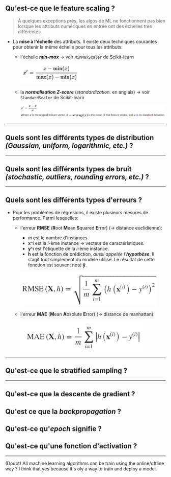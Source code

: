 ## Qu'est-ce que le feature scaling ?

> À quelques exceptions près, les algos de ML ne fonctionnent pas bien lorsque les attributs numériques en entrée ont des échelles très différentes.

* La **mise à l'échelle** des attributs. Il existe deux techniques courantes pour obtenir la même échelle pour tous les attributs:
  + l'échelle **_min-max_** &rarr; voir `MinMaxScaler` de Scikit-learn

    ![`MinMaxScaler`](images/MinMaxScaler.png)

  + la **_normalisation Z-score_** (_standardization._ en anglais) &rarr; voir `StandardScaler` de Scikit-learn

    ![Standardization Z-score](images/Standardization_Z-score.png)
___

## Quels sont les différents types de distribution _(Gaussian, uniform, logarithmic, etc.)_ ?

___

## Quels sont les différents types de bruit _(stochastic, outliers, rounding errors, etc.)_ ? 

___

## Quels sont les différents types d'erreurs ?

* Pour les problèmes de régresions, il existe plusieurs mesures de performance. Parmi lesquelles:
  + l'erreur **RMSE** (**R**oot **M**ean **S**quared **E**rror) (&rarr; distance euclidienne):
    - _m_ est le nombre d'instances.
    - **x**^_i_ est la _i_-ème instance &rarr; vecteur de caractéristiques.  
    - **y**^_i_ est l'étiquette de la _i_-ème instance.
    - **h** est la fonction de prédiction, _aussi appelée l'**hypothèse**_. Il s'agit tout simplement du modèle utilisé. Le résultat de cette fonction est souvent noté **ŷ**.
  
    ![RMSE formula](images/RMSE.png)
  
  + l'erreur **MAE** (**M**ean **A**bsolute **E**rror) (&rarr; distance de manhattan):
  
    ![MAE formula](images/MAE.png)

___

## Qu'est-ce que le stratified sampling ?

___

## Qu'est-ce que la descente de gradient ? 

## Qu'est ce que la _backpropagation_ ? 

## Qu'est-ce qu'_epoch_ signifie ?

## Qu'est-ce qu'une fonction d'activation ?
___

(Doubt) All machine learning algorithms can be train using the online/offline way ? I think that yes because it's oly a way to train and deploy a model.